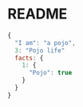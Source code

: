 # README

```javascript
{
  "I am": "a pojo",
  3: "Pojo life"
  facts: {
    1: {
      "Pojo": true
    }
  }
}
```
